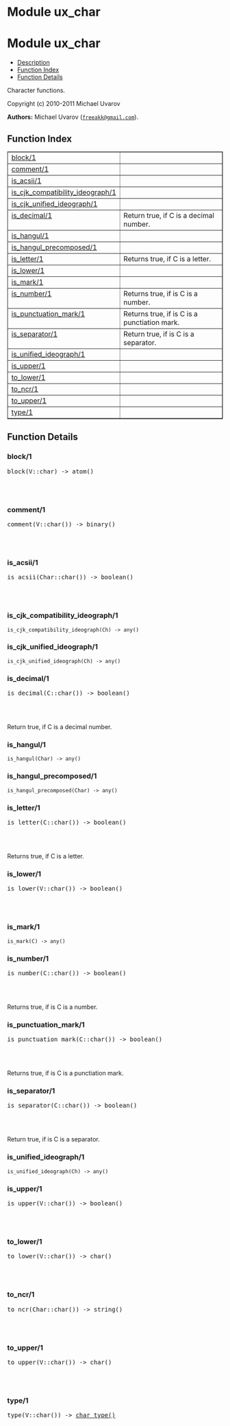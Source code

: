 Module ux_char
==============


<h1>Module ux_char</h1>

* [Description](#description)
* [Function Index](#index)
* [Function Details](#functions)


Character functions.



Copyright (c) 2010-2011 Michael Uvarov

__Authors:__ Michael Uvarov ([`freeakk@gmail.com`](mailto:freeakk@gmail.com)).

<h2><a name="index">Function Index</a></h2>



<table width="100%" border="1" cellspacing="0" cellpadding="2" summary="function index"><tr><td valign="top"><a href="#block-1">block/1</a></td><td></td></tr><tr><td valign="top"><a href="#comment-1">comment/1</a></td><td></td></tr><tr><td valign="top"><a href="#is_acsii-1">is_acsii/1</a></td><td></td></tr><tr><td valign="top"><a href="#is_cjk_compatibility_ideograph-1">is_cjk_compatibility_ideograph/1</a></td><td></td></tr><tr><td valign="top"><a href="#is_cjk_unified_ideograph-1">is_cjk_unified_ideograph/1</a></td><td></td></tr><tr><td valign="top"><a href="#is_decimal-1">is_decimal/1</a></td><td>Return true, if C is a decimal number.</td></tr><tr><td valign="top"><a href="#is_hangul-1">is_hangul/1</a></td><td></td></tr><tr><td valign="top"><a href="#is_hangul_precomposed-1">is_hangul_precomposed/1</a></td><td></td></tr><tr><td valign="top"><a href="#is_letter-1">is_letter/1</a></td><td>Returns true, if C is a letter.</td></tr><tr><td valign="top"><a href="#is_lower-1">is_lower/1</a></td><td></td></tr><tr><td valign="top"><a href="#is_mark-1">is_mark/1</a></td><td></td></tr><tr><td valign="top"><a href="#is_number-1">is_number/1</a></td><td>Returns true, if is C is a number.</td></tr><tr><td valign="top"><a href="#is_punctuation_mark-1">is_punctuation_mark/1</a></td><td>Returns true, if is C is a punctiation mark.</td></tr><tr><td valign="top"><a href="#is_separator-1">is_separator/1</a></td><td>Return true, if is C is a separator.</td></tr><tr><td valign="top"><a href="#is_unified_ideograph-1">is_unified_ideograph/1</a></td><td></td></tr><tr><td valign="top"><a href="#is_upper-1">is_upper/1</a></td><td></td></tr><tr><td valign="top"><a href="#to_lower-1">to_lower/1</a></td><td></td></tr><tr><td valign="top"><a href="#to_ncr-1">to_ncr/1</a></td><td></td></tr><tr><td valign="top"><a href="#to_upper-1">to_upper/1</a></td><td></td></tr><tr><td valign="top"><a href="#type-1">type/1</a></td><td></td></tr></table>




<h2><a name="functions">Function Details</a></h2>


<a name="block-1"></a>

<h3>block/1</h3>





<pre>block(V::char) -> atom()</pre>
<br></br>


<a name="comment-1"></a>

<h3>comment/1</h3>





<pre>comment(V::char()) -> binary()</pre>
<br></br>


<a name="is_acsii-1"></a>

<h3>is_acsii/1</h3>





<pre>is_acsii(Char::char()) -> boolean()</pre>
<br></br>


<a name="is_cjk_compatibility_ideograph-1"></a>

<h3>is_cjk_compatibility_ideograph/1</h3>





`is_cjk_compatibility_ideograph(Ch) -> any()`

<a name="is_cjk_unified_ideograph-1"></a>

<h3>is_cjk_unified_ideograph/1</h3>





`is_cjk_unified_ideograph(Ch) -> any()`

<a name="is_decimal-1"></a>

<h3>is_decimal/1</h3>





<pre>is_decimal(C::char()) -> boolean()</pre>
<br></br>




Return true, if C is a decimal number.<a name="is_hangul-1"></a>

<h3>is_hangul/1</h3>





`is_hangul(Char) -> any()`

<a name="is_hangul_precomposed-1"></a>

<h3>is_hangul_precomposed/1</h3>





`is_hangul_precomposed(Char) -> any()`

<a name="is_letter-1"></a>

<h3>is_letter/1</h3>





<pre>is_letter(C::char()) -> boolean()</pre>
<br></br>




Returns true, if C is a letter.<a name="is_lower-1"></a>

<h3>is_lower/1</h3>





<pre>is_lower(V::char()) -> boolean()</pre>
<br></br>


<a name="is_mark-1"></a>

<h3>is_mark/1</h3>





`is_mark(C) -> any()`

<a name="is_number-1"></a>

<h3>is_number/1</h3>





<pre>is_number(C::char()) -> boolean()</pre>
<br></br>




Returns true, if is C is a number.<a name="is_punctuation_mark-1"></a>

<h3>is_punctuation_mark/1</h3>





<pre>is_punctuation_mark(C::char()) -> boolean()</pre>
<br></br>




Returns true, if is C is a punctiation mark.<a name="is_separator-1"></a>

<h3>is_separator/1</h3>





<pre>is_separator(C::char()) -> boolean()</pre>
<br></br>




Return true, if is C is a separator.<a name="is_unified_ideograph-1"></a>

<h3>is_unified_ideograph/1</h3>





`is_unified_ideograph(Ch) -> any()`

<a name="is_upper-1"></a>

<h3>is_upper/1</h3>





<pre>is_upper(V::char()) -> boolean()</pre>
<br></br>


<a name="to_lower-1"></a>

<h3>to_lower/1</h3>





<pre>to_lower(V::char()) -> char()</pre>
<br></br>


<a name="to_ncr-1"></a>

<h3>to_ncr/1</h3>





<pre>to_ncr(Char::char()) -> string()</pre>
<br></br>


<a name="to_upper-1"></a>

<h3>to_upper/1</h3>





<pre>to_upper(V::char()) -> char()</pre>
<br></br>


<a name="type-1"></a>

<h3>type/1</h3>





<pre>type(V::char()) -> <a href="#type-char_type">char_type()</a></pre>
<br></br>


